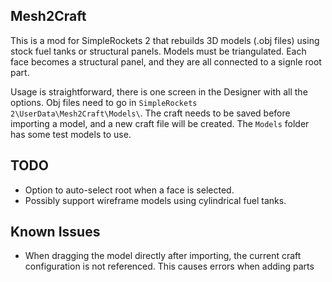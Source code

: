 ## Mesh2Craft

This is a mod for SimpleRockets 2 that rebuilds 3D models (.obj files) using stock fuel tanks or structural panels. Models must be triangulated. Each face becomes a structural panel, and they are all connected to a signle root part.

Usage is straightforward, there is one screen in the Designer with all the options. Obj files need to go in `SimpleRockets 2\UserData\Mesh2Craft\Models\`. The craft needs to be saved before importing a model, and a new craft file will be created. The `Models` folder has some test models to use.

## TODO

* Option to auto-select root when a face is selected.
* Possibly support wireframe models using cylindrical fuel tanks.

## Known Issues

* When dragging the model directly after importing, the current craft configuration is not referenced. This causes errors when adding parts